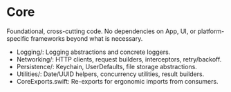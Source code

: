 # Core

Foundational, cross-cutting code. No dependencies on App, UI, or platform-specific frameworks beyond what is necessary.

- Logging/: Logging abstractions and concrete loggers.
- Networking/: HTTP clients, request builders, interceptors, retry/backoff.
- Persistence/: Keychain, UserDefaults, file storage abstractions.
- Utilities/: Date/UUID helpers, concurrency utilities, result builders.
- CoreExports.swift: Re-exports for ergonomic imports from consumers.
